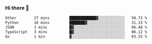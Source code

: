 ### Hi there 👋

<!--START_SECTION:waka-->

```txt
Other        27 mins         ████████████▓░░░░░░░░░░░░   50.73 %
Python       16 mins         ███████▓░░░░░░░░░░░░░░░░░   31.33 %
JSON         3 mins          █▓░░░░░░░░░░░░░░░░░░░░░░░   06.48 %
TypeScript   3 mins          █▓░░░░░░░░░░░░░░░░░░░░░░░   06.12 %
Go           1 min           ▓░░░░░░░░░░░░░░░░░░░░░░░░   03.25 %
```

<!--END_SECTION:waka-->

<!--
**jerry-shao/jerry-shao** is a ✨ _special_ ✨ repository because its `README.md` (this file) appears on your GitHub profile.

Here are some ideas to get you started:

- 🔭 I’m currently working on ...
- 🌱 I’m currently learning ...
- 👯 I’m looking to collaborate on ...
- 🤔 I’m looking for help with ...
- 💬 Ask me about ...
- 📫 How to reach me: ...
- 😄 Pronouns: ...
- ⚡ Fun fact: ...
-->

